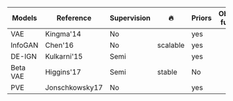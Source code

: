 

 Models        | Reference     | Supervision  | :fire:  | Priors | Objective function | rewards 
 ------------- | ------------- | -----------  | ------  | ------ | ------------------ | ------  
 VAE           | Kingma'14     | No           |         | yes |  | no 
 InfoGAN       |Chen'16        | No           | scalable| yes |  | no 
 DE-IGN        | Kulkarni'15   | Semi         |         | yes |  | no 
 Beta VAE      | Higgins'17    | Semi         | stable  | No |  | no 
 PVE           | Jonschkowsky17| No           |    | yes |  | no 

